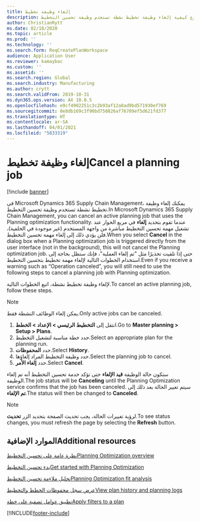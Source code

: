 ```yaml
---
title: إلغاء وظيفة تخطيط
description: يوضح هذا الموضوع كيفية إلغاء وظيفة تخطيط نشطة تستخدم وظيفة تحسين التخطيط.
author: ChristianRytt
ms.date: 02/18/2020
ms.topic: article
ms.prod: ''
ms.technology: ''
ms.search.form: ReqCreatePlanWorkspace
audience: Application User
ms.reviewer: kamaybac
ms.custom: ''
ms.assetid: ''
ms.search.region: Global
ms.search.industry: Manufacturing
ms.author: crytt
ms.search.validFrom: 2019-10-31
ms.dyn365.ops.version: AX 10.0.5
ms.openlocfilehash: e9cf4902251c3c2b93af12a8ad9bd571930ef769
ms.sourcegitcommit: 0e8db169c3f90bd750826af76709ef5d621fd377
ms.translationtype: HT
ms.contentlocale: ar-SA
ms.lasthandoff: 04/01/2021
ms.locfileid: "5833319"
---
```

# <a name="cancel-a-planning-job"></a><span data-ttu-id="ea4bb-103">إلغاء وظيفة تخطيط</span><span class="sxs-lookup"><span data-stu-id="ea4bb-103">Cancel a planning job</span></span>

[!include [banner](../../includes/banner.md)]

<span data-ttu-id="ea4bb-104">في Microsoft Dynamics 365 Supply Chain Management، يمكنك إلغاء وظيفة تخطيط نشطة تستخدم وظيفة تحسين التخطيط.</span><span class="sxs-lookup"><span data-stu-id="ea4bb-104">In Microsoft Dynamics 365 Supply Chain Management, you can cancel an active planning job that uses the Planning optimization functionality.</span></span> <span data-ttu-id="ea4bb-105">عندما تقوم بتحديد **إلغاء** في مربع الحوار عند تشغيل مهمة تحسين التخطيط مباشرة من واجهة المستخدم (غير موجودة في الخلفية)، فلن يؤدي ذلك إلى إلغاء مهمة تحسين التخطيط.</span><span class="sxs-lookup"><span data-stu-id="ea4bb-105">When you select **Cancel** in the dialog box when a Planning optimization job is triggered directly from the user interface (not in the background), this will not cancel the Planning optimization job.</span></span> <span data-ttu-id="ea4bb-106">حتى إذا تلقيت تحذيرًا مثل "تم إلغاء العملية"، فإنك ستظل بحاجة إلى استخدام الخطوات التالية لإلغاء مهمة تخطيط بتحسين التخطيط.</span><span class="sxs-lookup"><span data-stu-id="ea4bb-106">Even if you receive a warning such as “Operation canceled”, you will still need to use the following steps to cancel a planning job with Planning optimization.</span></span>


<span data-ttu-id="ea4bb-107">لإلغاء وظيفة تخطيط نشطة، اتبع الخطوات التالية.</span><span class="sxs-lookup"><span data-stu-id="ea4bb-107">To cancel an active planning job, follow these steps.</span></span> 

> [!NOTE]
> <span data-ttu-id="ea4bb-108">يمكن إلغاء الوظائف النشطة فقط.</span><span class="sxs-lookup"><span data-stu-id="ea4bb-108">Only active jobs can be canceled.</span></span>

1. <span data-ttu-id="ea4bb-109">انتقل إلى **التخطيط الرئيسي \> الإعداد \> الخطط**.</span><span class="sxs-lookup"><span data-stu-id="ea4bb-109">Go to **Master planning \> Setup \> Plans**.</span></span>
2. <span data-ttu-id="ea4bb-110">حدد خطة مناسبة لتشغيل التخطيط.</span><span class="sxs-lookup"><span data-stu-id="ea4bb-110">Select an appropriate plan for the planning run.</span></span>
3. <span data-ttu-id="ea4bb-111">حدد **المحفوظات**.</span><span class="sxs-lookup"><span data-stu-id="ea4bb-111">Select **History**.</span></span>
4. <span data-ttu-id="ea4bb-112">حدد وظيفة التخطيط المراد إلغاؤها.</span><span class="sxs-lookup"><span data-stu-id="ea4bb-112">Select the planning job to cancel.</span></span>
5. <span data-ttu-id="ea4bb-113">حدد **إلغاء الأمر**.</span><span class="sxs-lookup"><span data-stu-id="ea4bb-113">Select **Cancel**.</span></span>

<span data-ttu-id="ea4bb-114">ستكون حالة الوظيفة **قيد الإلغاء** حتى تؤكد خدمة تحسين التخطيط أنه تم إلغاء الوظيفة.</span><span class="sxs-lookup"><span data-stu-id="ea4bb-114">The job status will be **Canceling** until the Planning Optimization service confirms that the job has been canceled.</span></span> <span data-ttu-id="ea4bb-115">سيتم تغيير الحالة بعد ذلك إلى **تم الإلغاء**.</span><span class="sxs-lookup"><span data-stu-id="ea4bb-115">The status will then be changed to **Canceled**.</span></span>

> [!NOTE]
> <span data-ttu-id="ea4bb-116">لرؤية تغييرات الحالة، يجب تحديث الصفحة بتحديد الزر **تحديث**.</span><span class="sxs-lookup"><span data-stu-id="ea4bb-116">To see status changes, you must refresh the page by selecting the **Refresh** button.</span></span>

## <a name="additional-resources"></a><span data-ttu-id="ea4bb-117">الموارد الإضافية</span><span class="sxs-lookup"><span data-stu-id="ea4bb-117">Additional resources</span></span>

[<span data-ttu-id="ea4bb-118">نظرة عامة على تحسين التخطيط‬</span><span class="sxs-lookup"><span data-stu-id="ea4bb-118">Planning Optimization overview</span></span>](planning-optimization-overview.md)

[<span data-ttu-id="ea4bb-119">بدء تحسين التخطيط</span><span class="sxs-lookup"><span data-stu-id="ea4bb-119">Get started with Planning Optimization</span></span>](get-started.md)

[<span data-ttu-id="ea4bb-120">تحليل ملاءمة تحسين التخطيط</span><span class="sxs-lookup"><span data-stu-id="ea4bb-120">Planning Optimization fit analysis</span></span>](planning-optimization-fit-analysis.md)

[<span data-ttu-id="ea4bb-121">عرض سجل محفوظات الخطط والتخطيط</span><span class="sxs-lookup"><span data-stu-id="ea4bb-121">View plan history and planning logs</span></span>](plan-history-logs.md)

[<span data-ttu-id="ea4bb-122">تطبيق عوامل تصفية على خطة</span><span class="sxs-lookup"><span data-stu-id="ea4bb-122">Apply filters to a plan</span></span>](plan-filters.md)


[!INCLUDE[footer-include](../../../includes/footer-banner.md)]